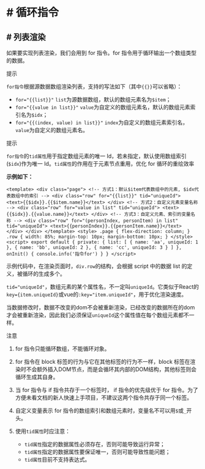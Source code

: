 <!-- 源地址: https://iot.mi.com/vela/quickapp/zh/guide/framework/template/for.html -->

# # 循环指令

## # 列表渲染

如果要实现列表渲染，我们会用到 for 指令。for 指令用于循环输出一个数组类型的数据。

提示

`for指令`根据源数据数组渲染列表，支持的写法如下（其中`{{}}`可以省略）：

  * `for="{{list}}"` `list`为源数据数组，默认的数组元素名为`$item`；
  * `for="{{value in list}}"` `value`为自定义的数组元素名，默认的数组元素索引名为`$idx`；
  * `for="{{(index, value) in list}}"` `index`为自定义的数组元素索引名，`value`为自定义的数组元素名。

提示

`for指令`的`tid属性`用于指定数组元素的唯一 Id，若未指定，默认使用数组索引(`$idx`)作为唯一 Id。`tid属性`的作用在于元素节点重用，优化 for 循环的重绘效率

**示例如下：**

``` <template> <div class="page"> <!-- 方式1：默认$item代表数组中的元素, $idx代表数组中的索引 --> <div class="row" for="{{list}}" tid="uniqueId"> <text>{{$idx}}.{{$item.name}}</text> </div> <!-- 方式2：自定义元素变量名称 --> <div class="row" for="value in list" tid="uniqueId"> <text>{{$idx}}.{{value.name}}</text> </div> <!-- 方式3：自定义元素、索引的变量名称 --> <div class="row" for="(personIndex, personItem) in list" tid="uniqueId"> <text>{{personIndex}}.{{personItem.name}}</text> </div> </div> </template> <style> .page { flex-direction: column; } .row { width: 85%; margin-top: 10px; margin-bottom: 10px; } </style> <script> export default { private: { list: [ { name: 'aa', uniqueId: 1 }, { name: 'bb', uniqueId: 2 }, { name: 'cc', uniqueId: 3 } ] }, onInit() { console.info('指令for') } } </script> ```

示例代码中，在渲染页面时，`div.row`的结构，会根据 script 中的数据 list 的定义，被循环的生成多个。

`tid="uniqueId"`，数组元素的某个属性名，不一定叫`uniqueId`。它类似于React的`key={item.uniqueId}`或vue的`:key="item.uniqueId"`，用于优化渲染速度。

当数据修改时，数据不改变的dom不会被重新渲染，已经改变的数据所在的dom才会被重新渲染，因此我们必须保证`uniqueId`这个属性值在每个数组元素都不一样。

注意

  1. for 指令只能循环数组，不能循环对象。

  2. for 指令在 block 标签的行为与它在其他标签的行为不一样，block 标签在渲染时不会额外插入DOM节点，而是会循环其内部的DOM结构，其他标签则会循环生成其自身。

  3. 当 for 指令与 if 指令共存于一个标签时， if 指令的优先级优于 for 指令。为了方便未看文档的新人快速上手项目，不建议这两个指令共存于同一个标签。

  4. 自定义变量表示 for 指令的数组索引和数组元素时，变量名不可以用`$`或`_`开头。

  5. 使用`tid属性`时应注意：

     * `tid属性`指定的数据属性必须存在，否则可能导致运行异常；
     * `tid属性`指定的数据属性要保证唯一，否则可能导致性能问题；
     * `tid属性`目前不支持表达式。

